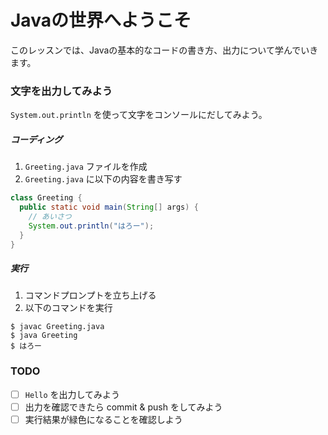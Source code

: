# Javaの世界へようこそ
このレッスンでは、Javaの基本的なコードの書き方、出力について学んでいきます。

### 文字を出力してみよう
`System.out.println` を使って文字をコンソールにだしてみよう。

##### コーディング

1. `Greeting.java` ファイルを作成
2. `Greeting.java` に以下の内容を書き写す

```java
class Greeting {
  public static void main(String[] args) {
    // あいさつ
    System.out.println("はろー");
  }
}
```

##### 実行
1. コマンドプロンプトを立ち上げる
2. 以下のコマンドを実行

```console
$ javac Greeting.java
$ java Greeting 
$ はろー
```

### TODO
- [ ] `Hello` を出力してみよう
- [ ] 出力を確認できたら commit & push をしてみよう
- [ ] 実行結果が緑色になることを確認しよう 
